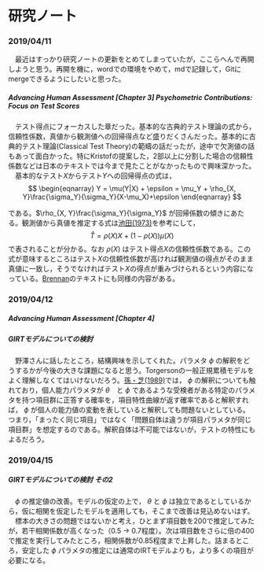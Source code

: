 # 研究ノート

### 2019/04/11
　最近はすっかり研究ノートの更新をとめてしまっていたが，ここらへんで再開しようと思う。再開を機に，wordでの環境をやめて，mdで記録して，Gitにmergeできるようにしたいと思った。  
##### Advancing Human Assessment [Chapter 3] Psychometric Contributions: Focus on Test Scores  
　テスト得点にフォーカスした章だった。基本的な古典的テスト理論の式から，信頼性係数，真値から観測値への回帰得点など盛りだくさんだった。基本的に古典的テスト理論(Classical Test Theory)の範疇の話だったが，途中で欠測値の話もあって面白かった。特にKristofの提案した，2部以上に分割した場合の信頼性係数などは日本のテキストでは今まで見たことがなかったもので興味深かった。  
　基本的なテスト$X$からテスト$Y$への回帰得点の式は，
$$
\begin{eqnarray}
Y = \mu(Y|X) + \epsilon = \mu_Y + \rho_{X, Y}\frac{\sigma_Y}{\sigma_Y}(X-\mu_X)+\epsilon
\end{eqnarray}
$$

である。$\rho_{X, Y}\frac{\sigma_Y}{\sigma_Y}$ が回帰係数の傾きにあたる。観測値から真値を推定する式は[池田(1973)](https://1drv.ms/b/s!AmmvfkpgY6-miNkvVhdUtaueG9-50Q)を参考にして，
$$
\hat T = \rho(X)X+(1-\rho(X))\mu(X)
$$
で表されることが分かる。なお $\rho(X)$ はテスト得点$X$の信頼性係数である。この式が意味するところはテスト$X$の信頼性係数が高ければ観測値の得点がそのまま真値に一致し，そうでなければテスト$X$の得点が重みづけられるという内容になっている。[Brennan](https://1drv.ms/b/s!AmmvfkpgY6-miNku6OA25627QDu-fw)のテキストにも同様の内容がある。

### 2019/04/12
##### Advancing Human Assessment [Chapter 4]  

##### GIRTモデルについての検討  

　野澤さんに話したところ，結構興味を示してくれた。パラメタ $\phi$ の解釈をどうするかが今後の大きな課題になると思う。Torgersonの一般正規累積モデルをよく理解しなくてはいけないだろう。[孫・芝(1989)](https://www.jstage.jst.go.jp/article/jjep1953/38/4/38_360/_pdf)では， $\phi$ の解釈についても触れており，個人能力パラメタが $\theta$　と $\phi$ であるような受検者がある特定のパラメタを持つ項目群に正答する確率を，項目特性曲線が返す確率であると解釈すれば， $\phi$ が個人の能力値の変動を表していると解釈しても問題ないとしている。つまり，「まったく同じ項目」ではなく「問題自体は違うが項目パラメタが同じ項目群」を想定するのである。解釈自体は不可能ではないが，テストの特性にもよるだろう。

### 2019/04/15
##### GIRTモデルについての検討 その2
　$\phi$ の推定値の改善。モデルの仮定の上で， $\theta$ と $\phi$ は独立であるとしているから，仮に相関を仮定したモデルを適用しても，そこまで改善は見込めないはず。  
　標本の大きさの問題ではないかと考え，ひとまず項目数を200で推定してみたが，若干相関係数が高くなった（0.5 -> 0.7程度）。次は項目数をさらに倍の400で推定を実行してみたところ，相関係数が0.85程度まで上昇した。詰まるところ，安定した $\phi$ パラメタの推定には通常のIRTモデルよりも，より多くの項目が必要になる。
